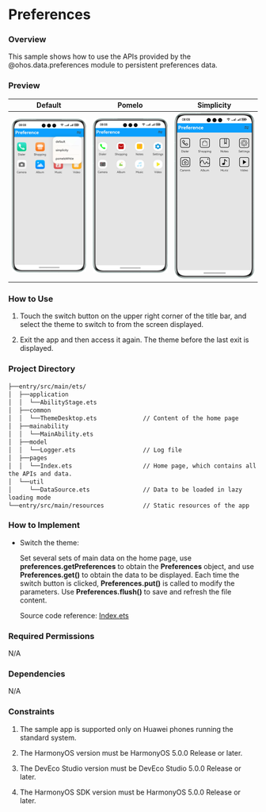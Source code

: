 #  Preferences

### Overview

This sample shows how to use the APIs provided by the @ohos.data.preferences module to persistent preferences data.

### Preview

| Default                                 | Pomelo                                 | Simplicity                                 |
|-----------------------------------------|----------------------------------------|--------------------------------------------|
| ![](screenshots/devices/default.en.png) | ![](screenshots/devices/pomelo.en.png) | ![](screenshots/devices/simplicity.en.png) |

### How to Use

1. Touch the switch button on the upper right corner of the title bar, and select the theme to switch to from the screen displayed.

2. Exit the app and then access it again. The theme before the last exit is displayed.

### Project Directory
```
├──entry/src/main/ets/
│  ├──application
│  │  └──AbilityStage.ets
│  ├──common
│  │  └──ThemeDesktop.ets             // Content of the home page
│  ├──mainability
│  │  └──MainAbility.ets
│  ├──model
│  │  └──Logger.ets                   // Log file
│  ├──pages
│  │  └──Index.ets                    // Home page, which contains all the APIs and data.
│  └──util
│     └──DataSource.ets               // Data to be loaded in lazy loading mode
└──entry/src/main/resources           // Static resources of the app
```

### How to Implement

* Switch the theme: 

  Set several sets of main data on the home page, use **preferences.getPreferences** to obtain the **Preferences** object, and use **Preferences.get()** to obtain the data to be displayed. Each time the switch button is clicked, **Preferences.put()** is called to modify the parameters. Use **Preferences.flush()** to save and refresh the file content.

  Source code reference: [Index.ets](entry/src/main/ets/pages/Index.ets)

### Required Permissions

N/A

### Dependencies

N/A

### Constraints

1. The sample app is supported only on Huawei phones running the standard system.

2. The HarmonyOS version must be HarmonyOS 5.0.0 Release or later.

3. The DevEco Studio version must be DevEco Studio 5.0.0 Release or later.

4. The HarmonyOS SDK version must be HarmonyOS 5.0.0 Release or later.
